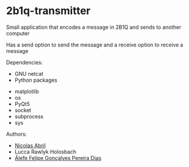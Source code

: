 # 2b1q-transmitter
Small application that encodes a message in 2B1Q and sends to another computer

Has a send option to send the message and a receive option to receive a message

Dependencies:
  - GNU netcat
  - Python packages
  * matplotlib
  * os
  * PyQt5
  * socket
  * subprocess
  * sys
  
Authors:
 - [Nicolas Abril](https://github.com/developedby/)
 - Lucca Rawlyk Holosbach
 - [Álefe Felipe Gonçalves Pereira Dias](https://github.com/AlefeFelipe)
